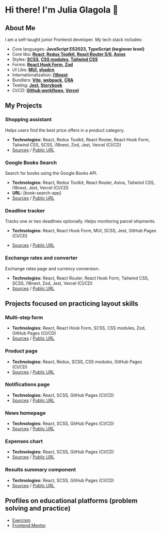 # Hi there! I'm Julia Glagola 👋

## About Me

I am a self-taught junior Frontend developer. My tech stack includes:

- Core languages: **JavaScript ES2023, TypeScript (beginner level)**
- Core libs: **[React](https://react.dev/), [Redux Toolkit](https://redux-toolkit.js.org/), [React Router 5/6](https://reactrouter.com/), [Axios](https://axios-http.com/)**
- Styles: **[SCSS](https://sass-lang.com/), [CSS modules](https://github.com/css-modules/css-modules), [Tailwind CSS](https://tailwindcss.com/)**
- Forms: **[React Hook Form](https://react-hook-form.com/), [Zod](https://zod.dev/)**
- UI Libs: **[MUI](https://mui.com/), [shadcn](https://ui.shadcn.com/)**
- Internationalization: **[i18next](https://www.i18next.com/)**
- Bundlers: **[Vite](https://vitejs.dev/), [webpack](https://webpack.js.org/), [CRA](https://create-react-app.dev/)**
- Testing: **[Jest](https://jestjs.io/), [Storybook](https://storybook.js.org/)**
- CI/CD: **[Github workflows](https://docs.github.com/en/actions/using-workflows/about-workflows), [Vercel](https://vercel.com/)**

## My Projects

### Shopping assistant

Helps users find the best price offers in a product category.
- **Technologies:** React, Redux Toolkit, React Router, React Hook Form, Tailwind CSS, SCSS, i18next, Zod, Jest, Vercel (CI/CD)
- [Sources](https://github.com/vincora/shopping-assistant) / [Public URL](https://shopping-cart-11omnkxt7-vincoras-projects.vercel.app/)


### Google Books Search

Search for books using the Google Books API.
- **Technologies:** React, Redux Toolkit, React Router, Axios, Tailwind CSS, i18next, Jest, Vercel (CI/CD)
- **URL:** [book-search-app]
- [Sources](https://github.com/vincora/book-search-app) / [Public URL](https://book-search-app-phi.vercel.app/)


### Deadline tracker

Tracks one or two deadlines optionally. Helps monitoring parcel shipments.
- **Technologies:** React, React Hook Form, MUI, SCSS, Jest, GitHub Pages (CI/CD)

- [Sources](https://github.com/vincora/terms-tracker) / [Public URL](https://deadline-tracker-2436rmhll-vincora.vercel.app/)


### Exchange rates and converter

Exchange rates page and currency conversion.
- **Technologies:** React, React Router, React Hook Form, Tailwind CSS, SCSS, i18next, Zod, Jest, Vercel (CI/CD)
- [Sources](https://github.com/vincora/vite-project) / [Public URL](https://vite-exchange-rates-and-converter-al0eln6qc-vincora.vercel.app/)


## Projects focused on practicing layout skills

### Multi-step form

- **Technologies:** React, React Hook Form, SCSS, CSS modules, Zod, GitHub Pages (CI/CD)
- [Sources](https://github.com/vincora/multi-step-form) / [Public URL](https://multi-step-form-au7teing7-vincora.vercel.app/)


### Product page

- **Technologies:** React, Redux, SCSS, CSS modules, GitHub Pages (CI/CD)
- [Sources](https://github.com/vincora/product-page-main) / [Public URL](https://product-page-main-lm3kihq72-vincora.vercel.app/)


### Notifications page

- **Technologies:** React, SCSS, GitHub Pages (CI/CD)
- [Sources](https://github.com/vincora/notifications-page) / [Public URL](https://vincora.github.io/notifications-page/)


### News homepage

- **Technologies:** React, SCSS, GitHub Pages (CI/CD)
- [Sources](https://github.com/vincora/news-homepage) / [Public URL](https://vincora.github.io/news-homepage/)


### Expenses chart

- **Technologies:** React, SCSS, GitHub Pages (CI/CD)
- [Sources](https://github.com/vincora/expenses-chart) / [Public URL](https://vincora.github.io/expenses-chart/)


### Results summary component

- **Technologies:** React, SCSS, GitHub Pages (CI/CD)
- [Sources](https://github.com/vincora/results-summary-component) / [Public URL](https://vincora.github.io/results-summary-component/)


## Profiles on educational platforms (problem solving and practice)

- [Exercism](https://exercism.org/profiles/vincora)
- [Frontend Mentor](https://www.frontendmentor.io/profile/vincora)